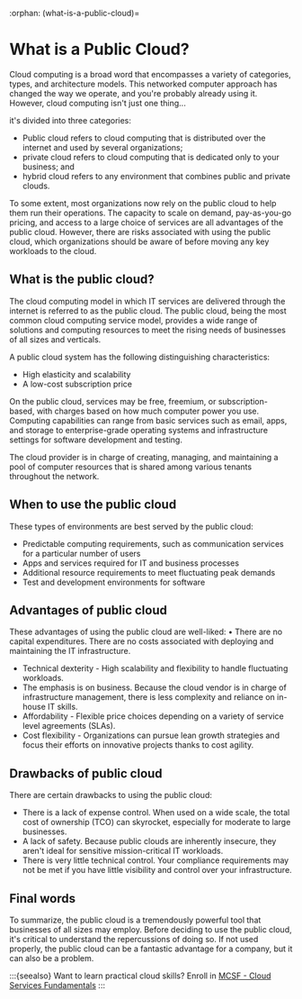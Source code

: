 :orphan:
(what-is-a-public-cloud)=

# What is a Public Cloud?

Cloud computing is a broad word that encompasses a variety of categories, types, and architecture models. This networked computer approach has changed the way we operate, and you're probably already using it. However, cloud computing isn't just one thing...

it's divided into three categories:

- Public cloud refers to cloud computing that is distributed over the internet and used by several organizations;
- private cloud refers to cloud computing that is dedicated only to your business; and
- hybrid cloud refers to any environment that combines public and private clouds.

To some extent, most organizations now rely on the public cloud to help them run their operations. The capacity to scale on demand, pay-as-you-go pricing, and access to a large choice of services are all advantages of the public cloud. However, there are risks associated with using the public cloud, which organizations should be aware of before moving any key workloads to the cloud.

## What is the public cloud?

The cloud computing model in which IT services are delivered through the internet is referred to as the public cloud. The public cloud, being the most common cloud computing service model, provides a wide range of solutions and computing resources to meet the rising needs of businesses of all sizes and verticals.

A public cloud system has the following distinguishing characteristics:

- High elasticity and scalability
- A low-cost subscription price

On the public cloud, services may be free, freemium, or subscription-based, with charges based on how much computer power you use. Computing capabilities can range from basic services such as email, apps, and storage to enterprise-grade operating systems and infrastructure settings for software development and testing.

The cloud provider is in charge of creating, managing, and maintaining a pool of computer resources that is shared among various tenants throughout the network.

## When to use the public cloud

These types of environments are best served by the public cloud:

- Predictable computing requirements, such as communication services for a particular number of users
- Apps and services required for IT and business processes
- Additional resource requirements to meet fluctuating peak demands
- Test and development environments for software

## Advantages of public cloud

These advantages of using the public cloud are well-liked:
• There are no capital expenditures. There are no costs associated with deploying and maintaining the IT infrastructure.

- Technical dexterity - High scalability and flexibility to handle fluctuating workloads.
- The emphasis is on business. Because the cloud vendor is in charge of infrastructure management, there is less complexity and reliance on in-house IT skills.
- Affordability - Flexible price choices depending on a variety of service level agreements (SLAs).
- Cost flexibility - Organizations can pursue lean growth strategies and focus their efforts on innovative projects thanks to cost agility.

## Drawbacks of public cloud

There are certain drawbacks to using the public cloud:

- There is a lack of expense control. When used on a wide scale, the total cost of ownership (TCO) can skyrocket, especially for moderate to large businesses.
- A lack of safety. Because public clouds are inherently insecure, they aren't ideal for sensitive mission-critical IT workloads.
- There is very little technical control. Your compliance requirements may not be met if you have little visibility and control over your infrastructure.

## Final words

To summarize, the public cloud is a tremendously powerful tool that businesses of all sizes may employ. Before deciding to use the public cloud, it's critical to understand the repercussions of doing so. If not used properly, the public cloud can be a fantastic advantage for a company, but it can also be a problem.

:::{seealso}
Want to learn practical cloud skills? Enroll in [MCSF - Cloud Services Fundamentals](https://www.mosse-institute.com/certifications/mcsf-cloud-services-fundamentals.html)
:::
